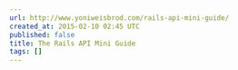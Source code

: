 ```yaml
---
url: http://www.yoniweisbrod.com/rails-api-mini-guide/
created_at: 2015-02-10 02:45 UTC
published: false
title: The Rails API Mini Guide
tags: []
---
```




